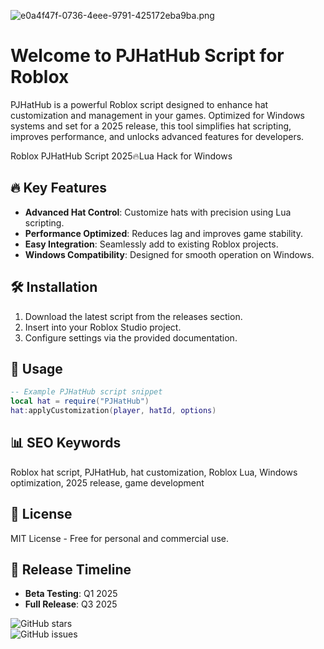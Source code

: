 ![e0a4f47f-0736-4eee-9791-425172eba9ba.png](https://i.postimg.cc/05LM1bYD/e0a4f47f-0736-4eee-9791-425172eba9ba.png)

# Welcome to PJHatHub Script for Roblox  

PJHatHub is a powerful Roblox script designed to enhance hat customization and management in your games. Optimized for Windows systems and set for a 2025 release, this tool simplifies hat scripting, improves performance, and unlocks advanced features for developers.  

Roblox PJHatHub Script 2025🔥Lua Hack for Windows  

## 🔥 Key Features  
- **Advanced Hat Control**: Customize hats with precision using Lua scripting.  
- **Performance Optimized**: Reduces lag and improves game stability.  
- **Easy Integration**: Seamlessly add to existing Roblox projects.  
- **Windows Compatibility**: Designed for smooth operation on Windows.  

## 🛠 Installation  
1. Download the latest script from the releases section.  
2. Insert into your Roblox Studio project.  
3. Configure settings via the provided documentation.  

## 📌 Usage  
```lua  
-- Example PJHatHub script snippet  
local hat = require("PJHatHub")  
hat:applyCustomization(player, hatId, options)  
```  

## 📊 SEO Keywords  
Roblox hat script, PJHatHub, hat customization, Roblox Lua, Windows optimization, 2025 release, game development  

## 📜 License  
MIT License - Free for personal and commercial use.  

## 📅 Release Timeline  
- **Beta Testing**: Q1 2025  
- **Full Release**: Q3 2025  

![GitHub stars](https://img.shields.io/github/stars/username/repo?style=social)  
![GitHub issues](https://img.shields.io/github/issues/username/repo)
